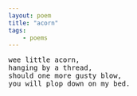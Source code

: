 ```yaml
---
layout: poem
title: "acorn"
tags: 
    - poems
---
```


<pre class="stanza">
wee little acorn, 
hanging by a thread, 
should one more gusty blow, 
you will plop down on my bed. 
</pre>
